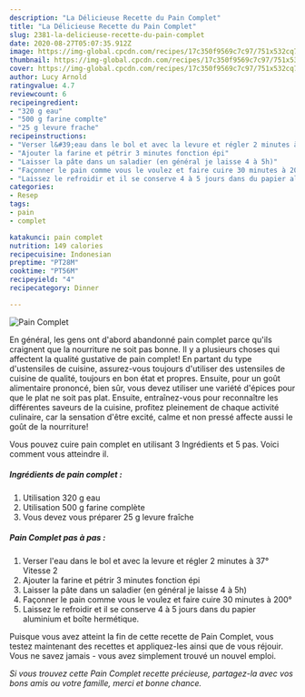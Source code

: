 ```yaml
---
description: "La Délicieuse Recette du Pain Complet"
title: "La Délicieuse Recette du Pain Complet"
slug: 2381-la-delicieuse-recette-du-pain-complet
date: 2020-08-27T05:07:35.912Z
image: https://img-global.cpcdn.com/recipes/17c350f9569c7c97/751x532cq70/pain-complet-photo-principale-de-la-recette.jpg
thumbnail: https://img-global.cpcdn.com/recipes/17c350f9569c7c97/751x532cq70/pain-complet-photo-principale-de-la-recette.jpg
cover: https://img-global.cpcdn.com/recipes/17c350f9569c7c97/751x532cq70/pain-complet-photo-principale-de-la-recette.jpg
author: Lucy Arnold
ratingvalue: 4.7
reviewcount: 6
recipeingredient:
- "320 g eau"
- "500 g farine complte"
- "25 g levure frache"
recipeinstructions:
- "Verser l&#39;eau dans le bol et avec la levure et régler 2 minutes à 37° Vitesse 2"
- "Ajouter la farine et pétrir 3 minutes fonction épi"
- "Laisser la pâte dans un saladier (en général je laisse 4 à 5h)"
- "Façonner le pain comme vous le voulez et faire cuire 30 minutes à 200°"
- "Laissez le refroidir et il se conserve 4 à 5 jours dans du papier aluminium et boîte hermétique."
categories:
- Resep
tags:
- pain
- complet

katakunci: pain complet 
nutrition: 149 calories
recipecuisine: Indonesian
preptime: "PT28M"
cooktime: "PT56M"
recipeyield: "4"
recipecategory: Dinner

---
```



![Pain Complet](https://img-global.cpcdn.com/recipes/17c350f9569c7c97/751x532cq70/pain-complet-photo-principale-de-la-recette.jpg)

En général, les gens ont d'abord abandonné pain complet parce qu'ils craignent que la nourriture ne soit pas bonne. Il y a plusieurs choses qui affectent la qualité gustative de pain complet! En partant du type d'ustensiles de cuisine, assurez-vous toujours d'utiliser des ustensiles de cuisine de qualité, toujours en bon état et propres. Ensuite, pour un goût alimentaire prononcé, bien sûr, vous devez utiliser une variété d'épices pour que le plat ne soit pas plat. Ensuite, entraînez-vous pour reconnaître les différentes saveurs de la cuisine, profitez pleinement de chaque activité culinaire, car la sensation d'être excité, calme et non pressé affecte aussi le goût de la nourriture!

<!--inarticleads1-->

Vous pouvez cuire pain complet en utilisant 3 Ingrédients et 5 pas. Voici comment vous atteindre il.

##### Ingrédients de pain complet :

1. Utilisation 320 g eau
1. Utilisation 500 g farine complète
1. Vous devez vous préparer 25 g levure fraîche




<!--inarticleads2-->

##### Pain Complet pas à pas :

1. Verser l&#39;eau dans le bol et avec la levure et régler 2 minutes à 37° Vitesse 2
1. Ajouter la farine et pétrir 3 minutes fonction épi
1. Laisser la pâte dans un saladier (en général je laisse 4 à 5h)
1. Façonner le pain comme vous le voulez et faire cuire 30 minutes à 200°
1. Laissez le refroidir et il se conserve 4 à 5 jours dans du papier aluminium et boîte hermétique.




<!--inarticleads1-->

<p>
Puisque vous avez atteint la fin de cette recette de Pain Complet, vous testez maintenant des recettes et appliquez-les ainsi que de vous réjouir. Vous ne savez jamais - vous avez simplement trouvé un nouvel emploi.
</p>

<p>
<i>Si vous trouvez cette Pain Complet recette précieuse, partagez-la avec vos bons amis ou votre famille, merci et bonne chance.</i>
</p>
